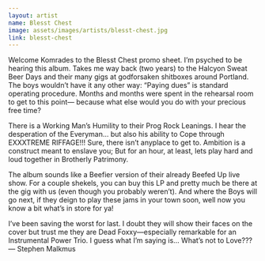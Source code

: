 ```yaml
---
layout: artist
name: Blesst Chest
image: assets/images/artists/blesst-chest.jpg
link: blesst-chest
---
```


Welcome Komrades to the Blesst Chest promo sheet. I’m psyched to be hearing this album. Takes me way back (two years) to the Halcyon Sweat Beer Days and their many gigs at godforsaken shitboxes around Portland. The boys wouldn’t have it any other way: “Paying dues” is standard operating procedure. Months and months were spent in the rehearsal room to get to this point— because what else would you do with your precious free time?

There is a Working Man’s Humility to their Prog Rock Leanings. I hear the desperation of the Everyman… but also his ability to Cope through EXXXTREME RIFFAGE!!! Sure, there isn’t anyplace to get to. Ambition is a construct meant to enslave you; But for an hour, at least, lets play hard and loud together in Brotherly Patrimony.

The album sounds like a Beefier version of their already Beefed Up live show. For a couple shekels, you can buy this LP and pretty much be there at the gig with us (even though you probably weren’t). And where the Boys will go next, if they deign to play these jams in your town soon, well now you know a bit what’s in store for ya!

I’ve been saving the worst for last. I doubt they will show their faces on the cover but trust me they are Dead Foxxy—especially remarkable for an Instrumental Power Trio. I guess what I’m saying is…
What’s not to Love???  
— Stephen Malkmus